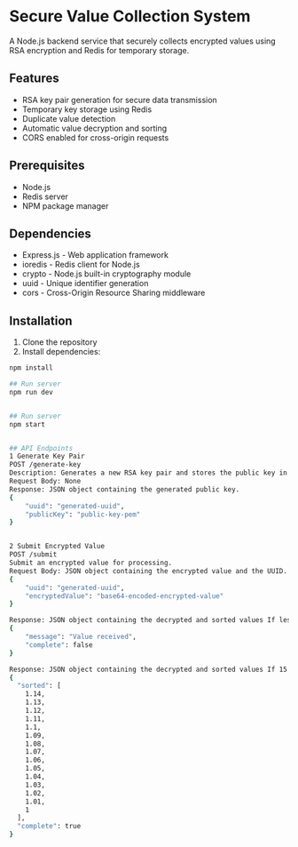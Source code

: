 # Secure Value Collection System

A Node.js backend service that securely collects encrypted values using RSA encryption and Redis for temporary storage.

## Features

- RSA key pair generation for secure data transmission
- Temporary key storage using Redis
- Duplicate value detection
- Automatic value decryption and sorting
- CORS enabled for cross-origin requests

## Prerequisites

- Node.js
- Redis server
- NPM package manager

## Dependencies

- Express.js - Web application framework
- ioredis - Redis client for Node.js
- crypto - Node.js built-in cryptography module
- uuid - Unique identifier generation
- cors - Cross-Origin Resource Sharing middleware

## Installation

1. Clone the repository
2. Install dependencies:

```bash
npm install

## Run server
npm run dev


## Run server
npm start


## API Endpoints
1 Generate Key Pair
POST /generate-key
Description: Generates a new RSA key pair and stores the public key in Redis.
Request Body: None
Response: JSON object containing the generated public key.
{
    "uuid": "generated-uuid",
    "publicKey": "public-key-pem"
}


2 Submit Encrypted Value
POST /submit
Submit an encrypted value for processing.
Request Body: JSON object containing the encrypted value and the UUID.
{
    "uuid": "generated-uuid",
    "encryptedValue": "base64-encoded-encrypted-value"
}

Response: JSON object containing the decrypted and sorted values If less than 15 values received.
{
    "message": "Value received",
    "complete": false
}

Response: JSON object containing the decrypted and sorted values If 15 values received.
{
  "sorted": [
    1.14,
    1.13,
    1.12,
    1.11,
    1.1,
    1.09,
    1.08,
    1.07,
    1.06,
    1.05,
    1.04,
    1.03,
    1.02,
    1.01,
    1
  ],
  "complete": true
}
```

